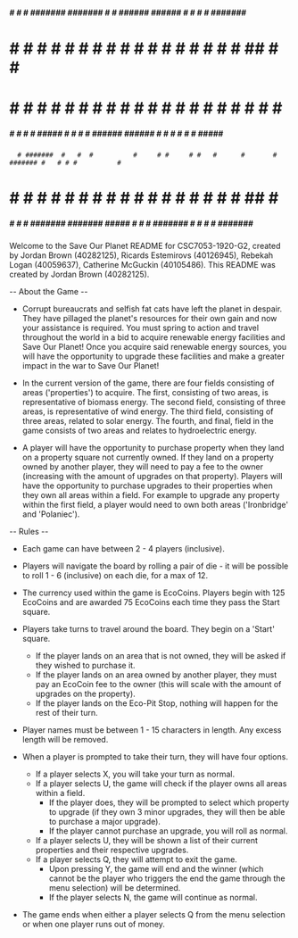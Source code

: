  #####     #    #     # #######    ####### #     # ######     ######  #          #    #     # ####### ####### 
#     #   # #   #     # #          #     # #     # #     #    #     # #         # #   ##    # #          #    
#        #   #  #     # #          #     # #     # #     #    #     # #        #   #  # #   # #          #    
 #####  #     # #     # #####      #     # #     # ######     ######  #       #     # #  #  # #####      #    
      # #######  #   #  #          #     # #     # #   #      #       #       ####### #   # # #          #    
#     # #     #   # #   #          #     # #     # #    #     #       #       #     # #    ## #          #    
 #####  #     #    #    #######    #######  #####  #     #    #       ####### #     # #     # #######    #  


Welcome to the Save Our Planet README for CSC7053-1920-G2, created by Jordan Brown (40282125), Ricards Estemirovs (40126945),
Rebekah Logan (40059637), Catherine McGuckin (40105486). This README was created by Jordan Brown (40282125).

-- About the Game --

 * Corrupt bureaucrats and selfish fat cats have left the planet in despair. They have pillaged the planet's resources for their own gain and now your assistance is required. You must spring to action and travel throughout the world in a bid to acquire renewable energy facilities and Save Our Planet! Once you acquire said renewable energy sources, you will have the opportunity to upgrade these facilities and make a greater impact in the war to Save Our Planet!

 * In the current version of the game, there are four fields consisting of areas ('properties') to acquire. The first, consisting of two areas, is representative of biomass energy. The second field, consisting of three areas, is representative of wind energy. The third field, consisting of three areas, related to solar energy. The fourth, and final, field in the game consists of two areas and relates to hydroelectric energy. 

 * A player will have the opportunity to purchase property when they land on a property square not currently owned. If they land on a property owned by another player, they will need to pay a fee to the owner (increasing with the amount of upgrades on that property). Players will have the opportunity to purchase upgrades to their properties when they own all areas within a field. For example to upgrade any property within the first field, a player would need to own both areas ('Ironbridge' and 'Polaniec').

 -- Rules --

 * Each game can have between 2 - 4 players (inclusive).

 * Players will navigate the board by rolling a pair of die - it will be possible to roll 1 - 6 (inclusive) on each die, for a max of 12. 

 * The currency used within the game is EcoCoins. Players begin with 125 EcoCoins and are awarded 75 EcoCoins each time they pass the Start square.

 * Players take turns to travel around the board. They begin on a 'Start' square. 
	- If the player lands on an area that is not owned, they will be asked if they wished to purchase it. 
	- If the player lands on an area owned by another player, they must pay an EcoCoin fee to the owner (this will scale with the amount of upgrades on the property).
	- If the player lands on the Eco-Pit Stop, nothing will happen for the rest of their turn.

 * Player names must be between 1 - 15 characters in length. Any excess length will be removed.

 * When a player is prompted to take their turn, they will have four options. 
	 - If a player selects X, you will take your turn as normal. 
	 - If a player selects U, the game will check if the player owns all areas within a field. 
		- If the player does, they will be prompted to select which property to upgrade (if they own 3 minor upgrades, they will then be able to purchase a major upgrade). 
		- If the player cannot purchase an upgrade, you will roll as normal. 
	- If a player selects U, they will be shown a list of their current properties and their respective upgrades. 
	- If a player selects Q, they will attempt to exit the game. 
		- Upon pressing Y, the game will end and the winner (which cannot be the player who triggers the end the game through the menu selection) will be determined. 
		- If the player selects N, the game will continue as normal.

 * The game ends when either a player selects Q from the menu selection or when one player runs out of money. 